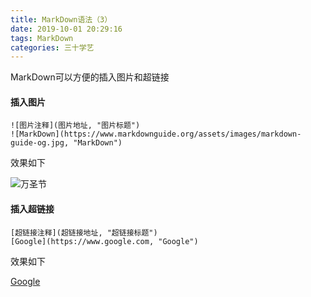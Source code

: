 ```yaml
---
title: MarkDown语法（3）
date: 2019-10-01 20:29:16
tags: MarkDown
categories: 三十学艺
---
```

MarkDown可以方便的插入图片和超链接

#### 插入图片
```
![图片注释](图片地址, "图片标题")
![MarkDown](https://www.markdownguide.org/assets/images/markdown-guide-og.jpg, "MarkDown")
```
效果如下

![万圣节](https://i.imgur.com/F0CFvN0.png, "万圣节")

#### 插入超链接
```
[超链接注释](超链接地址, "超链接标题")
[Google](https://www.google.com, "Google")
```
效果如下

[Google](https://www.google.com, "Google")
